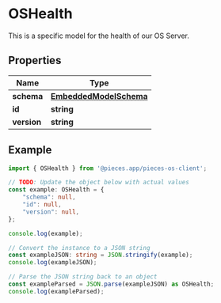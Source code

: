 
# OSHealth

This is a specific model for the health of our OS Server.

## Properties

Name | Type
------------ | -------------
**schema** | [**EmbeddedModelSchema**](EmbeddedModelSchema)
**id** | **string**
**version** | **string**

## Example

```typescript
import { OSHealth } from '@pieces.app/pieces-os-client';

// TODO: Update the object below with actual values
const example: OSHealth = {
    "schema": null,
    "id": null,
    "version": null,
};

console.log(example);

// Convert the instance to a JSON string
const exampleJSON: string = JSON.stringify(example);
console.log(exampleJSON);

// Parse the JSON string back to an object
const exampleParsed = JSON.parse(exampleJSON) as OSHealth;
console.log(exampleParsed);
```


